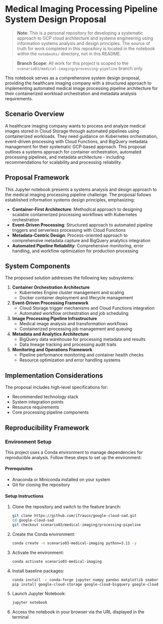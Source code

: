 
# Medical Imaging Processing Pipeline System Design Proposal

> **Note**: This is a personal repository for developing a systematic approach to GCP cloud architecture and systems engineering using information systems analysis and design principles. The source of truth for work completed in this repository is located in the notebook within the `notebooks/` directory, not in this README.

> **Branch Scope**: All work for this project is scoped to the `scenario03/medical-imaging/processing-pipeline` branch only.

This notebook serves as a comprehensive system design proposal, providing the healthcare imaging company with a structured approach to implementing automated medical image processing pipeline architecture for their containerized workload orchestration and metadata analysis requirements.

## Scenario Overview
A healthcare imaging company wants to process and analyze medical images stored in Cloud Storage through automated pipelines using containerized workloads. They need guidance on Kubernetes orchestration, event-driven processing with Cloud Functions, and BigQuery metadata management for their systematic GCP-based approach. This proposal outlines a systems approach for container orchestration, automated processing pipelines, and metadata architecture - including recommendations for scalability and processing reliability.

## Proposal Framework
This Jupyter notebook presents a systems analysis and design approach to the medical imaging processing pipeline challenge. The proposal follows established information systems design principles, emphasizing:
- **Container-First Architecture**: Methodical approach to designing scalable containerized processing workflows with Kubernetes orchestration
- **Event-Driven Processing**: Structured approach to automated pipeline triggers and serverless processing with Cloud Functions
- **Metadata-Centric Design**: Process-oriented approach to comprehensive metadata capture and BigQuery analytics integration
- **Automated Pipeline Reliability**: Comprehensive monitoring, error handling, and workflow optimization for production processing

## System Components
The proposed solution addresses the following key subsystems:
1. **Container Orchestration Architecture**
   - Kubernetes Engine cluster management and scaling
   - Docker container deployment and lifecycle management
2. **Event-Driven Processing Framework**
   - Cloud Storage trigger mechanisms and Cloud Functions integration
   - Automated workflow orchestration and job scheduling
3. **Image Processing Pipeline Infrastructure**
   - Medical image analysis and transformation workflows
   - Containerized processing job management and queuing
4. **Metadata and Analytics Architecture**
   - BigQuery data warehouse for processing metadata and results
   - Data lineage tracking and processing audit trails
5. **Monitoring and Operations Framework**
   - Pipeline performance monitoring and container health checks
   - Resource optimization and error handling systems

## Implementation Considerations
The proposal includes high-level specifications for:
- Recommended technology stack
- System integration points
- Resource requirements
- Core processing pipeline components

## Reproducibility Framework
### Environment Setup

This project uses a Conda environment to manage dependencies for reproducible analysis. Follow these steps to set up the environment:

#### Prerequisites
- Anaconda or Miniconda installed on your system
- Git for cloning the repository

#### Setup Instructions

1. Clone the repository and switch to the feature branch:
   ```bash
   git clone https://github.com/iTrauco/google-cloud-sad.git
   cd google-cloud-sad
   git checkout scenario03/medical-imaging/processing-pipeline
   ```

2. Create the Conda environment:
   ```bash
   conda create -n scenario03-medical-imaging python=3.11 -y
   ```

3. Activate the environment:
   ```bash
   conda activate scenario03-medical-imaging
   ```

4. Install baseline packages:
   ```bash
   conda install -c conda-forge jupyter numpy pandas matplotlib seaborn -y
   pip install google-cloud-storage google-cloud-bigquery google-cloud-functions kubernetes docker google-cloud-logging google-cloud-monitoring
   ```

5. Launch Jupyter Notebook:
   ```bash
   jupyter notebook
   ```

6. Access the notebook in your browser via the URL displayed in the terminal